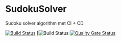 # SudokuSolver
Sudoku solver algorithm met CI + CD

[![Build Status](https://travis-ci.com/coecomber/SudokuSolver.svg)](https://travis-ci.com/coecomber/SudokuSolver) [![Build Status](https://img.shields.io/docker/cloud/build/coecomber/sudoku_solver) [![Quality Gate Status](https://sonarcloud.io/api/project_badges/measure?project=coecomber_SudokuSolver&metric=alert_status)](https://sonarcloud.io/dashboard?id=coecomber_SudokuSolver)
